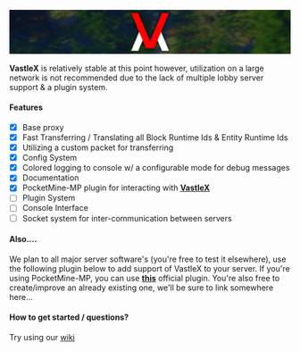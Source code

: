 ![VastleX](/.github/VastleX-Banner.png)
 
**VastleX** is relatively stable at this point however, utilization on a large network is not recommended due to the lack of multiple lobby server support & a plugin system.

#### Features

- [X] Base proxy
- [X] Fast Transferring / Translating all Block Runtime Ids & Entity Runtime Ids
- [X] Utilizing a custom packet for transferring
- [X] Config System
- [X] Colored logging to console w/ a configurable mode for debug messages
- [X] Documentation
- [X] PocketMine-MP plugin for interacting with [**VastleX**](https://github.com/VastleLLC/VastleX-PM)
- [ ] Plugin System
- [ ] Console Interface
- [ ] Socket system for inter-communication between servers

#### Also....
We plan to all major server software's (you're free to test it elsewhere), use the following plugin
below to add support of VastleX to your server. If you're using
PocketMine-MP, you can use [**this**](https://github.com/VastleLLC/VastleX-PM) official plugin.
You're also free to create/improve an already existing one, we'll be sure to link somewhere here...

#### How to get started / questions?

Try using our [wiki](https://github.com/VastleLLC/VastleX/wiki)

